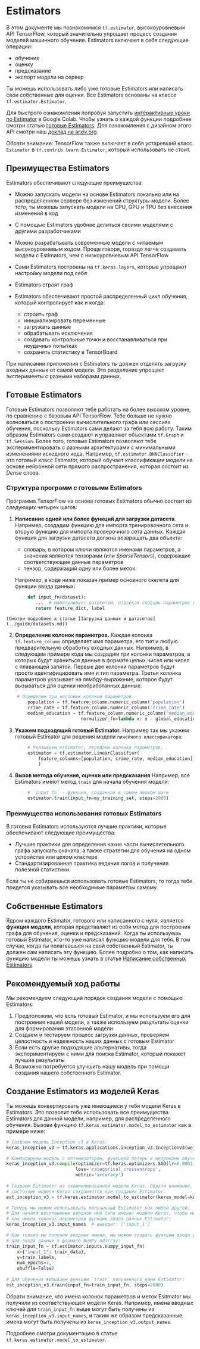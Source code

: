 # Estimators

В этом документе мы познакомимся `tf.estimator`, высокоуровневым API TensorFlow,
который значительно упрощает процесс создания моделей машинного обучения.
Estimators включает в себя следующие операции:

*   обучение
*   оценку
*   предсказание
*   экспорт модели на сервер

Ты можешь использовать либо уже готовые Estimators или написать свои
собственные для оценки. Все Estimators основаны на классе `tf.estimator.Estimator`.

Для быстрого ознакомления попробуй запустить [интерактивные уроки по Estimator](../tutorials/estimators/linear.ipynb)
в Google Colab. Чтобы узнать о каждой функции подробнее смотри статью [готовые Estimators](premade_estimators.md).
Для ознакомления с дизайном этого API смотри наш [доклад на arxiv.org](https://arxiv.org/abs/1708.02637).

Обрати внимание: TensorFlow также включает в себя устаревший класс
`Estimator` в `tf.contrib.learn.Estimator`, который использовать не стоит.


## Преимущества Estimators

Estimators обеспечивают следующие преимущества:
	
*   Можно запускать модели на основе Estimators локально или на распределенном
    сервере без изменений структуры модели. Более того, ты можешь запускать модели
    на CPU, GPU и TPU без внесения изменений в код
*   С помощью Estimators удобнее делиться своими моделями с другими разработчиками
*   Можно разрабатывать современные модели с читаемым высокоуровневым кодом. Проще говоря,
    гораздо легче создавать модели с Estimators, чем с низкоуровневым API TensorFlow
*   Сами Estimators построены на `tf.keras.layers`, которые упрощают настройку модели
    под себя
*   Estimators строят граф
*   Estimators обеспечивают простой распределенный цикл обучения, который контролирует
    как и когда:
    
    *   строить граф
    *   инициализировать переменные
    *   загружать данные
    *   обрабатывать исключения
    *   создавать контрольные точки и восстанавливаться при неудачных попытках
    *   сохранять статистику в TensorBoard

При написании приложения с Estimators ты должен отделять загрузку входных данных
от самой модели. Это разделение упрощает эксперименты с разными наборами данных.


## Готовые Estimators

Готовые Estimators позволяют тебе работать на более высоком уровне, по сравнению
с базовым API TensorFlow. Тебе больше не нужно волноваться о построении вычислительного
графа или сессиях обучения, поскольку Estimators сами делают за тебя всю работу.
Таким образом Estimators сами создают и управляют объектами `tf.Graph` и 
`tf.Session`. Более того, готовые Estimators позволяют тебе экспериментировать с 
разными архитектурами с минимальными изменениями исходного кода. Например,
`tf.estimator.DNNClassifier` - это готовый класс Estimator, который обучает
классификации модели на основе нейронной сети прямого распространения, которая 
состоит из *Dense* слоев.


### Структура программ с готовыми Estimators

Программа TensorFlow на основе готовых Estimators обычно состоит из следующих
четырех шагов:
	
1.  **Написание одной или более функций для загрузки датасета**. Например,
    создадим функцию для импорта тренировочного сета и вторую функцию для 
	импорта проверочного сета данных. Каждая функция для загрузки датасета
	должна возвращать два объекта:

    *   словарь, в котором ключи являются именами параметров, а значения
	являются тензорами (или *SparseTensors*), содержащие соответствующие
	данные параметров
    *   тензор, содержащий одну или более меток

    Например, в коде ниже показан пример основного скелета для функции ввода
    данных:

```python
        def input_fn(dataset):
           ...  # манипулирует датасетом, извлекая словарь параметров и метки
           return feature_dict, label
```

    (Смотри подробнее в статье [Загрузка данных и датасетов](../guide/datasets.md))

2.  **Определение колонок параметров.** Каждая колонка `tf.feature_column`
    определяет имя параметра, его тип и любую предварительную обработку
    входных данных. Например, в следующем примере кода мы создадим три
    колонки параметров, в которых будут храниться данные в формате целых
    чисел или чисел с плавающей запятой. Первые две колонки параметров будут
    просто идентифицировать имя и тип параметра. Третья колонка параметров указывает
    на лямбду-выражение, которое будут вызываться для оценки необработанных
    данных:

```python
	# Определим три числовых колонки параметров.
        population = tf.feature_column.numeric_column('population')
        crime_rate = tf.feature_column.numeric_column('crime_rate')
        median_education = tf.feature_column.numeric_column('median_education',
                            normalizer_fn=lambda x: x - global_education_mean)
```
	
3.  **Укажем подходящий готовый Estimator.**  Например так мы укажем
    готовый Estimator для решения модели `линейного классификатора`:
			
```python
		# Указываем estimator, передаем колонки параметров.
        estimator = tf.estimator.LinearClassifier(
            feature_columns=[population, crime_rate, median_education],
            )
```

4.  **Вызов метода обучения, оценки или предсказания**
    Например, все Estimators имеют метод `train` для начала обучения модели:

```python
        # `input_fn` - функция, созданная в самом первом шаге
        estimator.train(input_fn=my_training_set, steps=2000)
```

### Преимущества использования готовых Estimators

В готовых Estimators используются лучшие практики, которые обеспечивают
следующие преимущества:

*   Лучшие практики для определения какие части вычислительного графа
    запускать сначала, а также стратегии для обучения на одном устройстве
    или целом кластере
*   Стандартизированная практика ведения логов и получения полезной статистики

Если ты не собираешься использовать готовые Estimators, то тогда тебе
придется указывать все необходимые параметры самому.


## Собственные Estimators

Ядром каждого Estimator, готового или написанного с нуля, является
**функция модели**, которая представляет из себя метод для построения
графа для обучения, оценки и предсказаний. Когда ты используешь готовый
Estimator, кто-то уже написал функцию модели для тебя. В том случае,
когда ты полагаешься на свой собственный Estimator, ты должен сам
написать эту функцию. Более подробно о том, как написать функцию модели
ты можешь узнать в статье [Написание собственных Estimators](../guide/custom_estimators.md)


## Рекомендуемый ход работы

Мы рекомендуем следующий порядок создания модели с помощью Estimators:

1.  Предположим, что есть готовый Estimator, и мы используем его для
    построения нашей модели, а также используем результаты оценки для 
    формирования эталонной модели
2.  Создаем и тестируем процесс загрузки данных, проверяем целостность и
    надежность наших данных с готовым Estimator
3.  Если есть другие подходящие альтернативы, тогда экспериментируем с ними
    для поиска Estimator, который покажет лучшие результаты
4.  Возможно потребуется улучшить нашу модель при помощи создания нашего
    собственного Estimator.



## Создание Estimators из моделей Keras 

Ты можешь конвертировать уже имеющиеся у тебя модели Keras в Estimators. Это позволит
тебе использовать все преимущества Estimators для данной модели, например, для распределенного
обучения. Вызови функцию `tf.keras.estimator.model_to_estimator` как в примере ниже:

```python
# Создаем модель Inception v3 в Keras:
keras_inception_v3 = tf.keras.applications.inception_v3.InceptionV3(weights=None)

# Компилируем модель с оптимизатором, функцией потерь и метриками обучения по выбору.
keras_inception_v3.compile(optimizer=tf.keras.optimizers.SGD(lr=0.0001, momentum=0.9),
                          loss='categorical_crossentropy',
                          metric='accuracy')
			  
# Создаем Estimator из скомпилированной модели Keras. Обрати внимание, что изначальное
# состояние модели Keras сохраняется при создании Estimator.
est_inception_v3 = tf.keras.estimator.model_to_estimator(keras_model=keras_inception_v3)

# Теперь мы можем использовать полученный Estimator как любой другой.
# Для начала восстановим вводное имя (или имена) модели Keras, чтобы мы могли использовать их
# как имена колонок параметров функции ввода данных Estimator:
keras_inception_v3.input_names  # выводит: ['input_1']

# Как только мы получим вводные имена, мы можем создать функцию ввода данных, например,
# для входа данных в формате NumPy ndarray:
train_input_fn = tf.estimator.inputs.numpy_input_fn(
    x={"input_1": train_data},
    y=train_labels,
    num_epochs=1,
    shuffle=False)
    
# Для обучения вызываем функцию `train` полученного нами Estimator:
est_inception_v3.train(input_fn=train_input_fn, steps=2000)
```

Обрати внимание, что имена колонок параметров и меток Esitmator мы получили
из соответствующей модели Keras. Например, имена вводных ключей для `train_input_fn`
выше могут быть получены из `keras_inception_v3.input_names`, и таким же образом
предсказанные имена могут быть получены из `keras_inception_v3.output_names`.

Подробнее смотри документацию в статье `tf.keras.estimator.model_to_estimator`.

